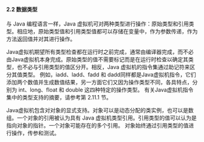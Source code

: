 #### 2.2 数据类型

与 Java 编程语言一样，Java 虚拟机可对两种类型进行操作：原始类型和引用类型。相应地，原始类型值和引用类型值都可以存储在变量中，作为参数传递，作为方法返回值并对其进行操作。

Java虚拟机期望所有类型检查都在运行时之前完成，通常由编译器完成，而不必由Java虚拟机本身完成。原始类型的值不需要标记而是在运行时检查以确定其类型，也不必与引用类型的值区分开。相反，Java 虚拟机的指令集通过助记符来区分其值类型。 例如，iadd、ladd、fadd 和 dadd同样都是Java虚拟机指令，它们添加两个数值并生成数值结果，另一方面它们又因为操作类型不同，各具特点，分别为 int、long、float 和 double 这四种特定的操作类型。 有关Java虚拟机指令集中的类型支持的摘要，请参考第 2.11.1 节。

Java虚拟机包含对对象的显式支持。对象可以是动态分配的类实例，也可以是数组。一个对象的引用被认为具有 Java 虚拟机类型引用。引用类型的值可以认为是指向对象的指针。一个对象可能存在的多个引用。 对象始终通过引用类型的值进行操作，传参和测试。